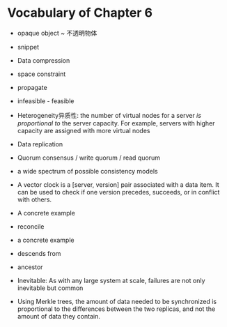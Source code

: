# Vocabulary of Chapter 6

* opaque object ~ 不透明物体

* snippet

* Data compression

* space constraint

* propagate

* infeasible - feasible

* Heterogeneity异质性: the number of virtual nodes for a server *is proportional to* the server capacity. For example, servers with higher capacity are assigned with more virtual nodes

* Data replication

* Quorum consensus / write quorum / read quorum

* a wide spectrum of possible consistency models

* A vector clock is a [server, version] pair associated with a data item. It can be used to check if one version precedes, succeeds, or in conflict with others.

* A concrete example

* reconcile

* a concrete example

* descends from

* ancestor 

* Inevitable: As with any large system at scale, failures are not only inevitable but common

* Using Merkle trees, the amount of data needed to be synchronized is proportional to the differences between the two replicas, and not the amount of data they contain. 
